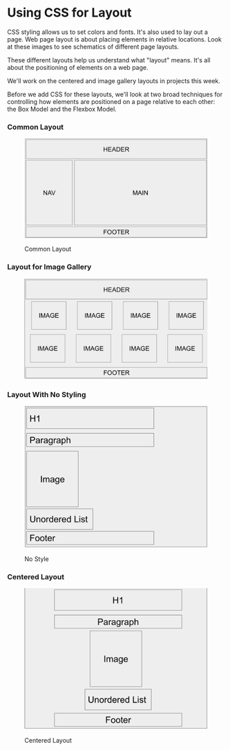 # Using CSS for Layout

CSS styling allows us to set colors and fonts. It's also used to lay out a page. Web page layout is about placing elements in relative locations. Look at these images to see schematics of different page layouts.

These different layouts help us understand what "layout" means. It's all about the positioning of elements on a web page.

We'll work on the centered and image gallery layouts in projects this week.

Before we add CSS for these layouts, we'll look at two broad techniques for controlling how elements are positioned on a page relative to each other: the Box Model and the Flexbox Model. &#x20;

### Common Layout

<figure><img src="../../.gitbook/assets/image.png" alt=""><figcaption><p>Common Layout</p></figcaption></figure>



### Layout for Image Gallery

<figure><img src="../../.gitbook/assets/image (1).png" alt=""><figcaption></figcaption></figure>

### Layout With No Styling

<figure><img src="../../.gitbook/assets/image (2).png" alt=""><figcaption><p>No Style</p></figcaption></figure>



### Centered Layout

<figure><img src="../../.gitbook/assets/image (3).png" alt=""><figcaption><p>Centered Layout</p></figcaption></figure>
